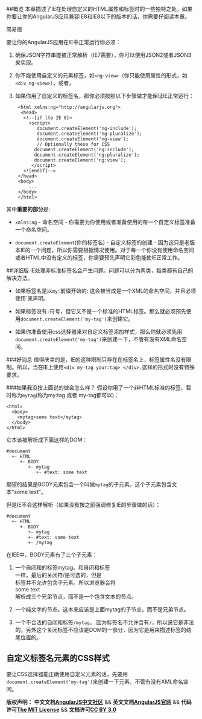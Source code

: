 ##概览
本章描述了IE在处理自定义的HTML属性和标签时的一些独特之处。如果你要让你的AngularJS应用兼容IE8和IE8以下的版本的话，你需要仔阅读本章。

简易版

要让你的AngularJS应用在IE中正常运行你必须：

1. 确保JSON字符串能被正常解析（IE7需要），你可以使用JSON2或者JSON3来实现。

2. 你不能使用自定义的元素标签，如`<ng:view>`（你只能使用属性的形式，如`<div ng-view>`），或者，

3. 如果你用了自定义的标签名，那你必须按照以下步骤做才能保证IE正常运行：<!--more-->

        <html xmlns:ng="http://angularjs.org">
         <head>
          <!--[if lte IE 8]>
            <script>
               document.createElement('ng-include');
               document.createElement('ng-pluralize');
               document.createElement('ng-view');
               // Optionally these for CSS
              document.createElement('ng:include');
              document.createElement('ng:pluralize');
              document.createElement('ng:view');
             </script>
          <![endif]-->
        </head>
        <body>
            ...
        </body>
        </html>


其中**重要的部分**是:

*  `xmlns:ng` - 命名空间 - 你需要为你使用或者准备使用的每一个自定义标签准备一个命名空间。

*  `document.createElement`(你的标签名) - 自定义标签的创建 - 因为这只是老版本IE的一个问题，所以你需要根据情况使用。对于每一个你没有使用命名空间或者HTML中没有定义的标签，你需要预先声明它彩色能使IE正常工作。

##详细版
IE处理非标准标签名会产生问题。问题可以分为两类，每类都有自己的解决方法。

*  如果标签名是以`my:`前缀开始的: 这会被当成是一个XML的命名空间，并且必须使用`<html xmlns:my="ignored">来声明。

*  如果标签没有`:`符号，但它又不是一个标准的HTML标签。那么就必须预先使用`document.createElement('my-tag')`来创建它。

*  如果你准备使用css选择器来对自定义标签添加样式，那么你就必须先用`document.createElement('my-tag')`来创建一下，不管有没有XML命名空间。

###好消息
值得庆幸的是，IE的这种限制只存在在标签名上，标签属性名没有限制。所以，当在IE上使用`<div my-tag your:tag> </div>.`这样的形式时没有特殊要求。

###如果我没按上面说的做会怎么样？
假设你用了一个非HTML标准的标签，暂时称为`mytag`(称为my:tag 或者 my-tag都可以)：

	<html>
	  <body>
	    <mytag>some text</mytag>
	  </body>
	</html>

它本该被解析成下面这样的DOM：

	#document
	  +- HTML
	     +- BODY
	        +- mytag
	           +- #text: some text

期望的结果是BODY元素包含一个叫做`mytag`的子元素。这个子元素包含文本"some text"。

但是IE不会这样解析（如果没有按之前强调修复IE的步骤做的话）：

	#document
	  +- HTML
	     +- BODY
	        +- mytag
	        +- #text: some text
	        +- /mytag

在IEE中，BODY元素有了三个子元素：

1. 一个自闭和的标签mytag。和自闭和标签<br/>一样。最后的关闭符/是可选的，但是<br>标签并不允许包含子元素。所以浏览器会将<br>some text</br>解析成三个兄弟节点，而不是一个包含文本的节点。

2. 一个纯文字的节点。这本来应该是上面mytag的子节点，而不是兄弟节点。

3. 一个不合法的自闭和标签`/mytag`。 因为标签名不允许含有`/`，所以说它是非法的。另外这个关闭标签不应该是DOM的一部分，因为它是用来描述标签的结尾位置的。

## 自定义标签名元素的CSS样式
要让CSS选择器能正确使用自定义元素的话，先要用`document.createElement('my-tag')`来创建一下元素，不管有没有XML命名空间。

<span class="doc-copyright">**版权声明：** **中文文档[AngularJS中文社区][]** && **英文文档[AngularJS官网][]** && **代码许可[The MIT License][]** && **文档许可[CC BY 3.0][]**</span>

 [AngularJS中文社区]: http://angularjs.cn/
 [AngularJS官网]: http://angularjs.org/
 [The MIT License]: http://baike.baidu.com/view/3159946.htm
 [CC BY 3.0]: http://creativecommons.org/licenses/by/3.0/deed.zh
